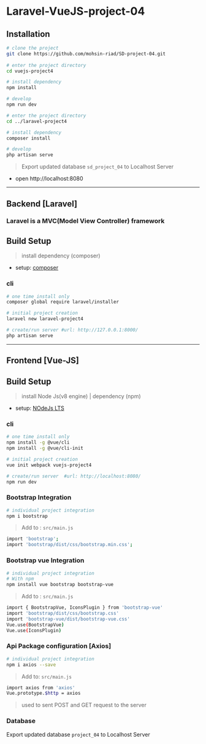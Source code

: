 # Laravel-VueJS-project-04

## Installation

```bash
# clone the project
git clone https://github.com/mohsin-riad/SD-project-04.git
 
# enter the project directory
cd vuejs-project4

# install dependency
npm install

# develop
npm run dev

# enter the project directory
cd ../laravel-project4

# install dependency
composer install

# develop
php artisan serve

```
> Export updated database ```sd_project_04``` to Localhost Server
* open http://localhost:8080

---


## Backend [Laravel]
### Laravel is a MVC(Model View Controller) framework

## Build Setup
> install dependency (composer)
* setup: [composer](https://getcomposer.org)

### cli
``` bash
# one time install only
composer global require laravel/installer  

# initial project creation     
laravel new laravel-project4   

# create/run server #url: http://127.0.0.1:8000/                 
php artisan serve                               
```
---
## Frontend [Vue-JS]
## Build Setup
> install Node Js(v8 engine) | dependency (npm)
* setup: [NOdeJs LTS](https://nodejs.org/en/download/)

### cli
``` bash
# one time install only
npm install -g @vue/cli                        
npm install -g @vue/cli-init                   

# initial project creation
vue init webpack vuejs-project4          

# create/run server  #url: http://localhost:8080/
npm run dev                                     
```

### Bootstrap Integration
``` bash
# individual project integration
npm i bootstrap
```
> Add to : ``` src/main.js ```
``` bash
import 'bootstrap'; 
import 'bootstrap/dist/css/bootstrap.min.css'; 
```

### Bootstrap vue Integration
``` bash
# individual project integration
# With npm
npm install vue bootstrap bootstrap-vue
```
> Add to : ``` src/main.js ```
``` bash
import { BootstrapVue, IconsPlugin } from 'bootstrap-vue' 
import 'bootstrap/dist/css/bootstrap.css'
import 'bootstrap-vue/dist/bootstrap-vue.css'
Vue.use(BootstrapVue)
Vue.use(IconsPlugin)
``` 

### Api Package configuration [Axios]
``` bash
# individual project integration
npm i axios --save
```
> Add to:  ``` src/main.js ```
``` bash
import axios from 'axios'
Vue.prototype.$http = axios
```
> used to sent POST and GET request to the server
 
### Database
Export updated database ```project_04``` to Localhost Server
